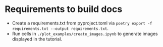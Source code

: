 
# Requirements to build docs

- Create a requirements.txt from pyproject.toml via `poetry export -f requirements.txt --output requirements.txt`.
- Run cells in `./plot_examples/create_images.ipynb` to generate images displayed in the tutorial.
